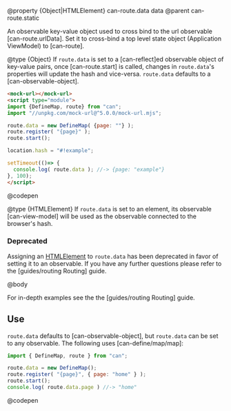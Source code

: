 @property {Object|HTMLElement} can-route.data data
@parent can-route.static

An observable key-value object used to cross bind to the url observable [can-route.urlData]. Set it to cross-bind a top level state object (Application ViewModel) to [can-route].

@type {Object} If `route.data` is set to a [can-reflect]ed observable object of
key-value pairs, once [can-route.start] is called, changes in `route.data`'s
properties will update the hash and vice-versa. `route.data` defaults to a [can-observable-object].

  ```html
  <mock-url></mock-url>
  <script type="module">
  import {DefineMap, route} from "can";
  import "//unpkg.com/mock-url@^5.0.0/mock-url.mjs";

  route.data = new DefineMap( {page: ""} );
  route.register( "{page}" );
  route.start();

  location.hash = "#!example";

  setTimeout(()=> {
    console.log( route.data ); //-> {page: "example"}
  }, 100);
  </script>
  ```
  @codepen


@type {HTMLElement} If `route.data` is set to an element, its
observable [can-view-model] will be used as the observable connected
to the browser's hash.

  <section class="warnings">
    <div class="deprecated warning">
    <h3>Deprecated</h3>
    <div class="signature-wrapper">
    <p>Assigning an <a href="https://developer.mozilla.org/en-US/docs/Web/API/HTMLElement">HTMLElement</a> to <code>route.data</code> has been deprecated in favor of setting it to an observable. If you have any further questions please refer to the [guides/routing Routing] guide.
    </div>
    </div>
  </section>

@body

For in-depth examples see the the [guides/routing Routing] guide.

## Use

`route.data` defaults to [can-observable-object], but `route.data` can be set to any observable. The following uses [can-define/map/map]:

```js
import { DefineMap, route } from "can";

route.data = new DefineMap();
route.register( "{page}", { page: "home" } );
route.start();
console.log( route.data.page ) //-> "home"
```
@codepen
